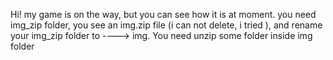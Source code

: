 Hi!
my game is on the way, but you can see how it is at moment.
you need img_zip folder, you see an img.zip file (i can not delete, i tried ), and rename your img_zip folder to ----> img. You need unzip some folder inside img folder
